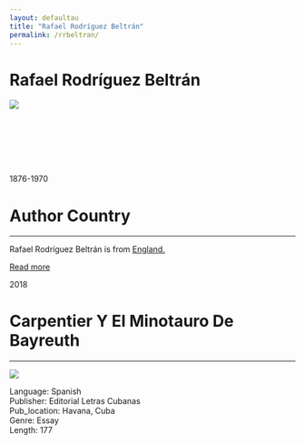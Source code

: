 ```yaml
---
layout: defaultau
title: "Rafael Rodríguez Beltrán"
permalink: /rrbeltran/
---
```

<!-- partial:index.partial.html -->
<div class="content">
     <h1>Rafael Rodríguez Beltrán</h1>
    <div class="quote">
        <div><img src="https://www.ecured.cu/images/2/24/Rodriguez_Beltran_rpremio-nacional-ensayo-2018.jpg" class="logo"></div>
    </div>
    <div class="timeline">
        <div style="padding-bottom:100px;"></div>
        <div class="block">
             <div class="date right"><p class="right">1876-1970</p></div>
            <div class="dot"></div>
            <div class="left first">
            <div class="author_country">
                <h1>Author Country</h1><hr>
          <div class="aclocation">  <p>Rafael Rodríguez Beltrán is from <a href="{{ site.baseurl }}/11">England.</a></p></div>
              <div class="acreadmore">  <a href="" target="_blank">Read more</a></div>
            </div>
            </div>
        <div class="block">
            <div class="date left"><p class="left">2018</p></div>
            <div class="dot"></div>
            <div class="right">
                <h1>Carpentier Y El Minotauro De Bayreuth</h1><hr>
                <p><img src="https://m.media-amazon.com/images/I/41mzU-j2zCL._SX373_BO1,204,203,200_.jpg"></p>
                <p>
                Language: Spanish<br/>
                Publisher: Editorial Letras Cubanas<br/>
                Pub_location: Havana, Cuba<br/>
                Genre: Essay<br/>
                Length: 177<br/>                   </p>
            </div>
        </div>
